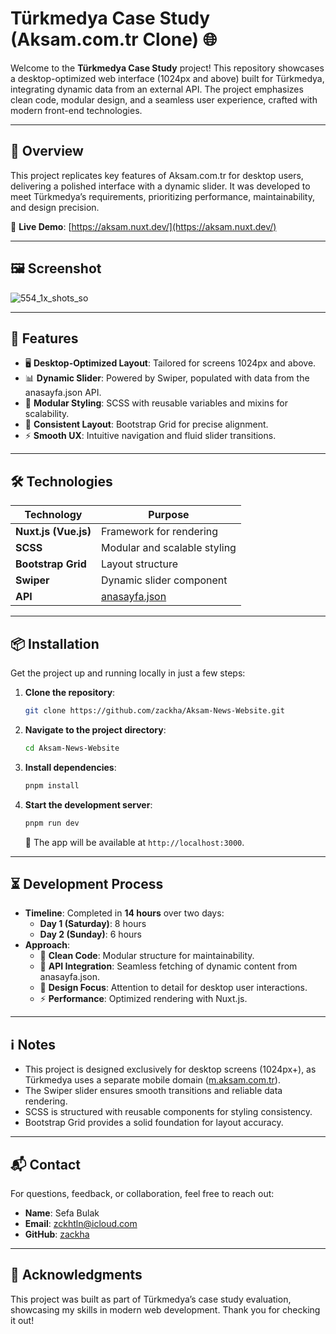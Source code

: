 # Türkmedya Case Study (Aksam.com.tr Clone) 🌐

Welcome to the **Türkmedya Case Study** project! This repository showcases a desktop-optimized web interface (1024px and above) built for Türkmedya, integrating dynamic data from an external API. The project emphasizes clean code, modular design, and a seamless user experience, crafted with modern front-end technologies.

---

## 📖 Overview

This project replicates key features of Aksam.com.tr for desktop users, delivering a polished interface with a dynamic slider. It was developed to meet Türkmedya’s requirements, prioritizing performance, maintainability, and design precision.

🔗 **Live Demo**: [https://aksam.nuxt.dev/](https://aksam.nuxt.dev/)

---

## 🖼️ Screenshot

![554_1x_shots_so](https://github.com/user-attachments/assets/934ab9ee-a330-4523-b9f1-c290360ab3e9)

---

## 🚀 Features

- 🖥️ **Desktop-Optimized Layout**: Tailored for screens 1024px and above.
- 📊 **Dynamic Slider**: Powered by Swiper, populated with data from the anasayfa.json API.
- 🎨 **Modular Styling**: SCSS with reusable variables and mixins for scalability.
- 📏 **Consistent Layout**: Bootstrap Grid for precise alignment.
- ⚡ **Smooth UX**: Intuitive navigation and fluid slider transitions.

---

## 🛠️ Technologies

| Technology           | Purpose                                                 |
| -------------------- | ------------------------------------------------------- |
| **Nuxt.js (Vue.js)** | Framework for rendering                                 |
| **SCSS**             | Modular and scalable styling                            |
| **Bootstrap Grid**   | Layout structure                                        |
| **Swiper**           | Dynamic slider component                                |
| **API**              | [anasayfa.json](https://turkmedya.com.tr/anasayfa.json) |

---

## 📦 Installation

Get the project up and running locally in just a few steps:

1. **Clone the repository**:

   ```bash
   git clone https://github.com/zackha/Aksam-News-Website.git
   ```

2. **Navigate to the project directory**:

   ```bash
   cd Aksam-News-Website
   ```

3. **Install dependencies**:

   ```bash
   pnpm install
   ```

4. **Start the development server**:

   ```bash
   pnpm run dev
   ```

   📍 The app will be available at `http://localhost:3000`.

---

## ⏳ Development Process

- **Timeline**: Completed in **14 hours** over two days:
  - **Day 1 (Saturday)**: 8 hours
  - **Day 2 (Sunday)**: 6 hours
- **Approach**:
  - 🧹 **Clean Code**: Modular structure for maintainability.
  - 🔗 **API Integration**: Seamless fetching of dynamic content from anasayfa.json.
  - 🎨 **Design Focus**: Attention to detail for desktop user interactions.
  - ⚡ **Performance**: Optimized rendering with Nuxt.js.

---

## ℹ️ Notes

- This project is designed exclusively for desktop screens (1024px+), as Türkmedya uses a separate mobile domain ([m.aksam.com.tr](https://m.aksam.com.tr)).
- The Swiper slider ensures smooth transitions and reliable data rendering.
- SCSS is structured with reusable components for styling consistency.
- Bootstrap Grid provides a solid foundation for layout accuracy.

---

## 📬 Contact

For questions, feedback, or collaboration, feel free to reach out:

- **Name**: Sefa Bulak
- **Email**: [zckhtln@icloud.com](mailto:zckhtln@icloud.com)
- **GitHub**: [zackha](https://github.com/zackha)

---

## 🙌 Acknowledgments

This project was built as part of Türkmedya’s case study evaluation, showcasing my skills in modern web development. Thank you for checking it out!
